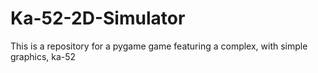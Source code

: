 # Ka-52-2D-Simulator
This is a repository for a pygame game featuring a complex, with simple graphics, ka-52
